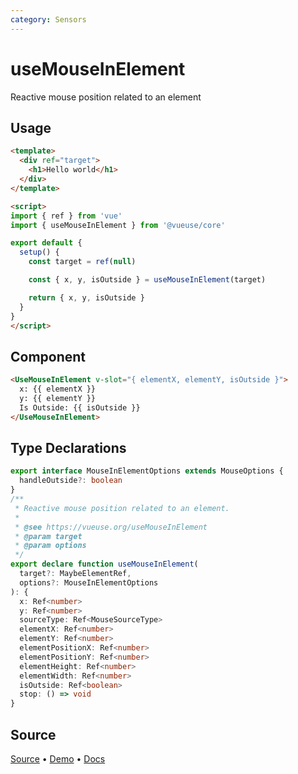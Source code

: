 ```yaml
---
category: Sensors
---
```


# useMouseInElement

Reactive mouse position related to an element

## Usage

```html {15}
<template>
  <div ref="target">
    <h1>Hello world</h1>
  </div>
</template>

<script>
import { ref } from 'vue'
import { useMouseInElement } from '@vueuse/core'

export default {
  setup() {
    const target = ref(null)

    const { x, y, isOutside } = useMouseInElement(target)

    return { x, y, isOutside }
  }
}
</script>
```

## Component
```html
<UseMouseInElement v-slot="{ elementX, elementY, isOutside }">
  x: {{ elementX }}
  y: {{ elementY }}
  Is Outside: {{ isOutside }}
</UseMouseInElement>
```

<!--FOOTER_STARTS-->
## Type Declarations

```typescript
export interface MouseInElementOptions extends MouseOptions {
  handleOutside?: boolean
}
/**
 * Reactive mouse position related to an element.
 *
 * @see https://vueuse.org/useMouseInElement
 * @param target
 * @param options
 */
export declare function useMouseInElement(
  target?: MaybeElementRef,
  options?: MouseInElementOptions
): {
  x: Ref<number>
  y: Ref<number>
  sourceType: Ref<MouseSourceType>
  elementX: Ref<number>
  elementY: Ref<number>
  elementPositionX: Ref<number>
  elementPositionY: Ref<number>
  elementHeight: Ref<number>
  elementWidth: Ref<number>
  isOutside: Ref<boolean>
  stop: () => void
}
```

## Source

[Source](https://github.com/vueuse/vueuse/blob/main/packages/core/useMouseInElement/index.ts) • [Demo](https://github.com/vueuse/vueuse/blob/main/packages/core/useMouseInElement/demo.vue) • [Docs](https://github.com/vueuse/vueuse/blob/main/packages/core/useMouseInElement/index.md)


<!--FOOTER_ENDS-->
